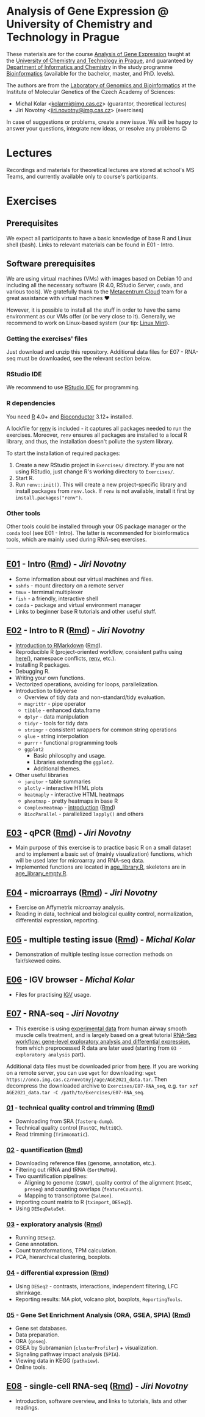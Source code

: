 # Analysis of Gene Expression @ University of Chemistry and Technology in Prague

These materials are for the course [Analysis of Gene Expression](https://student.vscht.cz/eng/predmety/index.php?do=predmet&kod=M143004)
taught at the [University of Chemistry and Technology in Prague](https://www.vscht.cz//?jazyk=en),
and guaranteed by [Department of Informatics and Chemistry](https://lich.vscht.cz/?jazyk=en)
in the study programme [Bioinformatics](http://studuj.bioinformatiku.cz/) (available for the bachelor, master, and PhD. levels).

The authors are from the [Laboratory of Genomics and Bioinformatics](https://www.img.cas.cz/research/michal-kolar/) at the
Institute of Molecular Genetics of the Czech Academy of Sciences:

- Michal Kolar \<kolarmi@img.cas.cz\> (guarantor, theoretical lectures)
- Jiri Novotny \<jiri.novotny@img.cas.cz\> (exercises)

In case of suggestions or problems, create a new issue.
We will be happy to answer your questions, integrate new ideas, or resolve any problems :blush:

# Lectures

Recordings and materials for theoretical lectures are stored at school's MS Teams,
and currently available only to course's participants.

# Exercises

## Prerequisites

We expect all participants to have a basic knowledge of base R and Linux shell (bash).
Links to relevant materials can be found in E01 - Intro.

## Software prerequisites

We are using virtual machines (VMs) with images based on Debian 10 and including all the necessary software
(R 4.0, RStudio Server, `conda`, and various tools).
We gratefully thank to the [Metacentrum Cloud](https://www.metacentrum.cz/en/Sluzby/Cloud/index.html)
team for a great assistance with virtual machines :heart:

However, it is possible to install all the stuff in order to have the same environment as our VMs offer (or be very close to it).
Generally, we recommend to work on Linux-based system (our tip: [Linux Mint](https://linuxmint.com/)).

### Getting the exercises' files

Just download and unzip this repository.
Additional data files for E07 - RNA-seq must be downloaded, see the relevant section below.

### RStudio IDE

We recommend to use [RStudio IDE](https://www.rstudio.com/) for programming.

### R dependencies

You need [R](https://www.r-project.org/) 4.0+ and [Bioconductor](http://www.bioconductor.org/install/) 3.12+ installed.

A lockfile for [renv](https://rstudio.github.io/renv/articles/renv.html) is included -
it captures all packages needed to run the exercises. Moreover, `renv` ensures all packages
are installed to a local R library, and thus, the installation doesn't pollute the system library.

To start the installation of required packages:

1. Create a new RStudio project in `Exercises/` directory. If you are not using RStudio, just change R's working directory to `Exercises/`.
2. Start R.
3. Run `renv::init()`. This will create a new project-specific library and install packages from `renv.lock`.
   If `renv` is not available, install it first by `install.packages("renv")`.

### Other tools

Other tools could be installed through your OS package manager or the `conda` tool (see E01 - Intro).
The latter is recommended for bioinformatics tools, which are mainly used during RNA-seq exercises.

***

## [E01](Exercises/E01-intro/intro.html) - Intro ([Rmd](Exercises/E01-intro/intro.Rmd)) - _Jiri Novotny_

- Some information about our virtual machines and files.
- `sshfs` - mount directory on a remote server
- `tmux` - termimal multiplexer
- `fish` - a friendly, interactive shell
- `conda` - package and virtual environment manager
- Links to beginner base R tutorials and other useful stuff.

## [E02](Exercises/E02-intro_to_R/intro_to_R.html) - Intro to R ([Rmd](Exercises/E02-intro_to_R/intro_to_R.Rmd)) - _Jiri Novotny_

- [Introduction to RMarkdown](Exercises/E02-intro_to_R/intro_to_Rmd.html)
  ([Rmd](Exercises/E02-intro_to_R/intro_to_R.Rmd)).
- Reproducible R (project-oriented workflow, consistent paths using [here()](https://here.r-lib.org/),
  namespace conflicts, [renv](https://rstudio.github.io/renv/articles/renv.html), etc.).
- Installing R packages.
- Debugging R.
- Writing your own functions.
- Vectorized operations, avoiding for loops, parallelization.
- Introduction to tidyverse
  - Overview of tidy data and non-standard/tidy evaluation.
  - `magrittr` - pipe operator
  - `tibble` - enhanced data.frame
  - `dplyr` - data manipulation
  - `tidyr` - tools for tidy data
  - `stringr` - consistent wrappers for common string operations
  - `glue` - string interpolation
  - `purrr` - functional programming tools
  - `ggplot2`
    - Basic philosophy and usage.
    - Libraries extending the `ggplot2`.
    - Additional themes.
- Other useful libraries
  - `janitor` - table summaries
  - `plotly` - interactive HTML plots
  - `heatmaply` - interactive HTML heatmaps
  - `pheatmap` - pretty heatmaps in base R
  - `ComplexHeatmap` -
    [introduction](Exercises/E02-intro_to_R/ComplexHeatmap-intro/ComplexHeatmap.html)
    ([Rmd](Exercises/E02-intro_to_R/ComplexHeatmap-intro/ComplexHeatmap.Rmd))
  - `BiocParallel` - parallelized `lapply()` and others

## [E03](Exercises/E03-qPCR/qPCR.html) - qPCR ([Rmd](Exercises/E03-qPCR/qPCR.Rmd)) - _Jiri Novotny_

- Main purpose of this exercise is to practice basic R on a small dataset and to
  implement a basic set of (mainly visualization) functions, which will be used
  later for microarray and RNA-seq data.
- Implemented functions are located in [age_library.R](Exercises/age_library.R),
  skeletons are in [age_library_empty.R](Exercises/age_library_empty.R).

## [E04](Exercises/E04-microarrays/microarrays.html) - microarrays ([Rmd](Exercises/E04-microarrays/microarrays.Rmd)) - _Jiri Novotny_

- Exercise on Affymetrix microarray analysis.
- Reading in data, technical and biological quality control, normalization, differential expression, reporting.

## [E05](Exercises/E05-multiple_testing_issue/multiple_testing_issue.html) - multiple testing issue ([Rmd](Exercises/E05-multiple_testing_issue/multiple_testing_issue.Rmd)) - _Michal Kolar_

- Demonstration of multiple testing issue correction methods on fair/skewed coins.

## [E06](Exercises/E06-IGV) - IGV browser - _Michal Kolar_

- Files for practising [IGV](http://software.broadinstitute.org/software/igv/) usage.

## [E07](Exercises/E07-RNA_seq) - RNA-seq - _Jiri Novotny_

- This exercise is using [experimental data](https://www.ncbi.nlm.nih.gov/geo/query/acc.cgi?acc=GSE52778)
from human airway smooth muscle cells treatment, and is largely based on a great tutorial
[RNA-Seq workflow: gene-level exploratory analysis and differential expression](https://f1000research.com/articles/4-1070/v2),
from which preprocessed R data are later used (starting from `03 - exploratory analysis` part).

Additional data files must be downloaded prior from [here](https://onco.img.cas.cz/novotnyj/age/AGE2021_data.tar.gz).
If you are working on a remote server, you can use `wget` for downloading: `wget https://onco.img.cas.cz/novotnyj/age/AGE2021_data.tar`.
Then decompress the downloaded archive to `Exercises/E07-RNA_seq`, e.g. `tar xzf AGE2021_data.tar -C /path/to/Exercises/E07-RNA_seq`.

### [01](Exercises/E07-RNA_seq/01_quality_control/01_quality_control.html) - technical quality control and trimming ([Rmd](Exercises/E07-RNA_seq/01_quality_control/01_quality_control.Rmd))

- Downloading from SRA (`fasterq-dump`).
- Technical quality control (`FastQC`, `MultiQC`).
- Read trimming (`Trimmomatic`).

### [02](Exercises/E07-RNA_seq/02_quantification/02_quantification.html) - quantification ([Rmd](Exercises/E07-RNA_seq/02_quantification/02_quantification.Rmd))

- Downloading reference files (genome, annotation, etc.).
- Filtering out rRNA and tRNA (`SortMeRNA`).
- Two quantification pipelines:
  - Aligning to genome (`GSNAP`), quality control of the alignment (`RSeQC`, `preseq`) and counting overlaps (`featureCounts`).
  - Mapping to transcriptome (`Salmon`).
- Importing count matrix to R (`tximport`, `DESeq2`).
- Using `DESeqDataSet`.

### [03](Exercises/E07-RNA_seq/03_exploratory_analysis/03_exploratory_analysis.html) - exploratory analysis ([Rmd](Exercises/E07-RNA_seq/03_exploratory_analysis/03_exploratory_analysis.Rmd))

- Running `DESeq2`.
- Gene annotation.
- Count transformations, TPM calculation.
- PCA, hierarchical clustering, boxplots.

### [04](Exercises/E07-RNA_seq/04_differential_expression/04_differential_expression.html) - differential expression ([Rmd](Exercises/E07-RNA_seq/04_differential_expression/04_differential_expression.Rmd))

- Using `DESeq2` - contrasts, interactions, independent filtering, LFC shrinkage.
- Reporting results: MA plot, volcano plot, boxplots, `ReportingTools`.

### [05](Exercises/E07-RNA_seq/05_gene_set_analysis/05_gene_set_analysis.html) - Gene Set Enrichment Analysis (ORA, GSEA, SPIA) ([Rmd](Exercises/E07-RNA_seq/05_gene_set_analysis/05_gene_set_analysis.Rmd))

- Gene set databases.
- Data preparation.
- ORA (`goseq`).
- GSEA by Subramanian (`clusterProfiler`) + visualization.
- Signaling pathway impact analysis (`SPIA`).
- Viewing data in KEGG (`pathview`).
- Online tools.

## [E08](Exercises/E08-scRNA_seq/scRNA_seq.html) - single-cell RNA-seq ([Rmd](Exercises/E08-scRNA_seq/scRNA_seq.Rmd)) - _Jiri Novotny_

- Introduction, software overview, and links to tutorials, lists and other readings.
